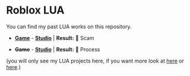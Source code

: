 <strong><h1>Roblox LUA</h1></strong>
You can find my past LUA works on this repository.

* <strong><a href="https://web.roblox.com/games/5825834765/Beta-Stelar-Piece?">Game</a></strong> - <strong><a href="https://discord.gg/cgZCCEQXcz">Studio</a></strong>
| <strong>Result:</strong> 💸 Scam

* <strong><del>Game</del></strong> - <strong><a href="https://discord.gg/g425E3G3Z3">Studio</a></strong>
| <strong>Result:</strong> 🔧 Process

(you will only see my LUA projects here, if you want more look at <a href="https://github.com/heynaberuy/visualbot">here</a> or <a href="https://github.com/heynaberuy/djs-bot">here</a>.)
